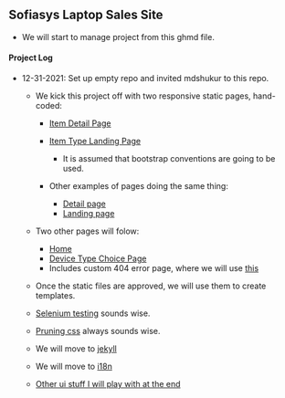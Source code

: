 ## Sofiasys Laptop Sales Site

- We will start to manage project from this ghmd file.

#### Project Log
- 12-31-2021: Set up empty repo and invited mdshukur to this repo.
  - We kick this project off with two responsive static pages, hand-coded:
    - [Item Detail Page](https://eshop.macsales.com/configure-my-mac/UAOM1HS42XXX0XI)
    - [Item Type Landing Page](https://eshop.macsales.com/configure-my-mac/macbook-pro)
      - It is assumed that bootstrap conventions are going to be used.

    - Other examples of pages doing the same thing:
      - [Detail page](https://www.macofalltrades.com/apple-macbook-pro-13-inch-2-4ghz-core-i7-late-2016-silver-mll42ll-a-2-very-good-condition/)
      - [Landing page](https://www.macofalltrades.com/apple-laptops/)


  - Two other pages will folow:
    - [Home]()
    - [Device Type Choice Page](https://eshop.macsales.com/shop/Apple_Systems/Used/Macs_and_Tablets)
    - Includes custom 404 error page, where we will use [this](https://codepen.io/shankarcabus/pen/hBbDi)


  - Once the static files are approved, we will use them to create templates.
  - [Selenium testing](https://getpocket.com/read/3514991581) sounds wise.
  - [Pruning css](https://github.com/purifycss/purifycss) always sounds wise.
  - We will move to [jekyll](http://henrythemes.github.io/jekyll-bootstrap-theme/)
  - We will move to [i18n](https://forestry.io/blog/creating-a-multilingual-blog-with-jekyll/)
  - [Other ui stuff I will play with at the end](https://www.alessioatzeni.com/mac-osx-lion-css3/)
